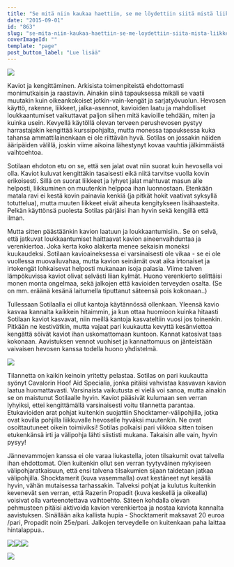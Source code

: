 ```yaml
---
title: "Se mitä niin kaukaa haettiin, se me löydettiin siitä mistä liikkeelle lähdettiin."
date: "2015-09-01"
id: "863"
slug: "se-mita-niin-kaukaa-haettiin-se-me-loydettiin-siita-mista-liikkeelle-lahdettiin"
coverImageId: ""
template: "page"
post_button_label: "Lue lisää"
---
```


[![](/images/kaviot3.png)](http://4.bp.blogspot.com/-Bb1OXtpIIo4/VeXOW2y_6eI/AAAAAAAAJ94/BozK4odsxRY/s1600/kaviot3.png)  

  

Kaviot ja kengittäminen. Arkisista toimenpiteistä ehdottomasti monimutkaisin ja raastavin. Ainakin siinä tapauksessa mikäli se vaatii muutakin kuin oikeankokoiset jotkin-vain-kengät ja sarjatyövuolun. Hevosen käyttö, rakenne, liikkeet, jalka-asennot, kavioiden laatu ja mahdolliset loukkaantumiset vaikuttavat paljon siihen mitä kavioille tehdään, miten ja kuinka usein. Kevyellä käytöllä olevan terveen perushevosen pystyy harrastajakin kengittää kurssipohjalta, mutta monessa tapauksessa kuka tahansa ammattilainenkaan ei ole riittävän hyvä. Sotilas on jossakin näiden ääripäiden välillä, joskin viime aikoina lähestynyt kovaa vauhtia jälkimmäistä vaihtoehtoa.

  

Sotilaan ehdoton etu on se, että sen jalat ovat niin suorat kuin hevosella voi olla. Kaviot kuluvat kengittäkin tasaisesti eikä niitä tarvitse vuolla kovin erikoisesti. Sillä on suorat liikkeet ja lyhyet jalat mahtuvat masun alle helposti, liikkuminen on muutenkin helppoa ihan luonnostaan. Etenkään matala ravi ei kestä kovin painavia kenkiä (ja pitkät hokit vaativat syksyllä totuttelua), mutta muuten liikkeet eivät aiheuta kengitykseen lisähaasteita. Pelkän käyttönsä puolesta Sotilas pärjäisi ihan hyvin sekä kengillä että ilman.

  

Mutta sitten päästäänkin kavion laatuun ja loukkaantumisiin.. Se on selvä, että jatkuvat loukkaantumiset haittaavat kavion aineenvaihduntaa ja verenkiertoa. Joka kerta koko alakerta menee sekaisin moneksi kuukaudeksi. Sotilaan kavioaineksessa ei varsinaisesti ole vikaa - se ei ole vuollessa muovailuvahaa, mutta kavion seinämät ovat aika irtonaiset ja irtokengät lohkaisevat helposti mukanaan isoja palasia. Viime talven lämpökuvissa kaviot olivat selvästi liian kylmät. Huono verenkierto selittäisi monen monta ongelmaa, sekä jalkojen että kavioiden terveyden osalta. (Se on mm. eräänä kesänä laitumella tiputtanut säteensä pois kokonaan..)

  

Tullessaan Sotilaalla ei ollut kantoja käytännössä ollenkaan. Yleensä kavio kasvaa kannalta kaikkein hitaimmin, ja kun ottaa huomioon kuinka hitaasti Sotilaan kaviot kasvavat, niin meillä kantoja kasvateltiin vuosi jos toinenkin. Pitkään ne kestivätkin, mutta vajaat pari kuukautta kevyttä kesänviettoa kengättä söivät kaviot ihan uskomattomaan kuntoon. Kannat katosivat taas kokonaan. Aavistuksen vennot vuohiset ja kannattomuus on jänteistään vaivaisen hevosen kanssa todella huono yhdistelmä.

  

[![](/images/IMG_9761_.png)](http://3.bp.blogspot.com/-WFiQZgo-S-8/VeXOUXi3C6I/AAAAAAAAJ9k/Vhg_l4VPn2E/s1600/IMG_9761_.png)

  

Tilannetta on kaikin keinoin yritetty pelastaa. Sotilas on pari kuukautta syönyt Cavalorin Hoof Aid Specialia, jonka pitäisi vahvistaa kasvavan kavion laatua huomattavasti. Varsinaista vaikutusta ei vielä voi sanoa, mutta ainakin se on maistunut Sotilaalle hyvin. Kaviot pääsivät kulumaan sen verran lyhyiksi, ettei kengittämällä varsinaisesti voitu tilannetta parantaa. Etukavioiden arat pohjat kuitenkin suojattiin Shocktamer-välipohjilla, jotka ovat kovilla pohjilla liikkuvalle hevoselle hyväksi muutenkin. Ne ovat osoittautuneet oikein toimiviksi! Sotilas polkaisi pari viikkoa sitten toisen etukenkänsä irti ja välipohja lähti siististi mukana. Takaisin alle vain, hyvin pysyy!

  

Jännevammojen kanssa ei ole varaa liukastella, joten tilsakumit ovat talvella ihan ehdottomat. Olen kuitenkin ollut sen verran tyytyväinen nykyiseen välipohjaratkaisuun, että ensi talvena tilsakumien sijaan taidetaan jatkaa välipohjilla. Shocktamerit (kuva vasemmalla) ovat kestäneet nyt kesällä hyvin, vähän mutaisessa tarhassakin. Talveksi pohjat ja kulutus kuitenkin kevenevät sen verran, että Razerin Propadit (kuva keskellä ja oikealla) voisivat olla varteenotettava vaihtoehto. Säteen kohdalla olevan pehmusteen pitäisi aktivoida kavion verenkiertoa ja nostaa kaviota kannalta aavistuksen. Sinällään aika kallista hupia - Shocktamerit maksavat 20 euroa /pari, Propadit noin 25e/pari. Jalkojen terveydelle on kuitenkaan paha laittaa hintalappua..

  

[![](/images/Image1.png)](http://4.bp.blogspot.com/-PvJY2WKK1bY/VeXQDssIgnI/AAAAAAAAJ-k/YnI6MdeuakY/s1600/Image1.png)[![](/images/propad.png)](http://1.bp.blogspot.com/-iTAd-AMmFSU/VeXQDmzVtnI/AAAAAAAAJ-g/OvXJQnTn2yc/s1600/propad.png)[![](/images/images.jpg)](http://1.bp.blogspot.com/--UOYjwJFRCs/VeXQDi5OsHI/AAAAAAAAJ-Y/kQ6LaghU2Ro/s1600/images.jpg)

  

[![](/images/IMG_9712_.png)](http://3.bp.blogspot.com/-PkYvabOnbWg/VeXOUR-jeTI/AAAAAAAAJ9s/1pyXTyfzDjk/s1600/IMG_9712_.png)
